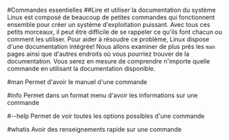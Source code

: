 #Commandes essentielles
##Lire et utiliser la documentation du système
Linux est composé de beaucoup de petites commandes qui fonctionnent ensemble pour créer un système d'exploitation puissant.
Avec tous ces petits morceaux, il peut être difficile de se rappeler ce qu'ils font chacun ou comment les utiliser.
Pour aider à résoudre ce problème, Linux dispose d'une documentation intégrée! 
Nous allons examiner de plus près les `man` pages ainsi que d'autres endroits où vous pourriez trouver de la documentation.
Vous serez en mesure de comprendre n'importe quelle commande en utilisant la documentation disponible.

#man
Permet d'avoir le manuel d'une commande

#info
Permet dans un format menu d'avoir les informations sur une commande

#--help
Permet de voir toutes les options possibles d'une commande

#whatis
Avoir des renseignements rapide sur une commande
